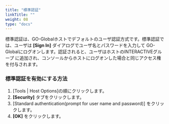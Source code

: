```yaml
---
title: "標準認証"
linkTitle: ""
weight: 08
type: "docs"
---
```


標準認証は、GO-Globalホストでデフォルトのユーザ認証方式です。標準認証では、ユーザは **[Sign In]** ダイアログでユーザ名とパスワードを入力して GO-Globalにログオンします。認証されると、ユーザはホストのINTERACTIVEグループ に追加され、コンソールからホストにログオンした場合と同じアクセス権を付与されます。

### 標準認証を有効にする方法

1. [Tools | Host Options]の順にクリックします。
2. **[Security]** タブをクリックします。
3. [Standard authentication(prompt for user name and password)] をクリックします。
4. **[OK]** をクリックします。
